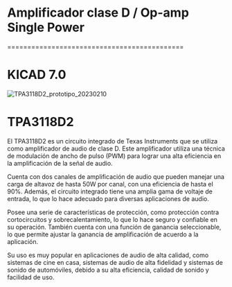 
# Amplificador clase D / Op-amp Single Power
============================================
# KICAD 7.0

![TPA3118D2_prototipo_20230210](https://user-images.githubusercontent.com/88397949/219953369-84a4f688-250c-485a-a901-abb3ea99bb6d.png)

# TPA3118D2

El TPA3118D2 es un circuito integrado de Texas Instruments que se utiliza como amplificador de audio de clase D. Este amplificador utiliza una técnica de modulación de ancho de pulso (PWM) para lograr una alta eficiencia en la amplificación de la señal de audio.

Cuenta con dos canales de amplificación de audio que pueden manejar una carga de altavoz de hasta 50W por canal, con una eficiencia de hasta el 90%. Además, el circuito integrado tiene una amplia gama de voltaje de entrada, lo que lo hace adecuado para diversas aplicaciones de audio.

Posee una serie de características de protección, como protección contra cortocircuitos y sobrecalentamiento, lo que lo hace seguro y confiable en su operación. También cuenta con una función de ganancia seleccionable, lo que permite ajustar la ganancia de amplificación de acuerdo a la aplicación.

Su uso es muy popular en aplicaciones de audio de alta calidad, como sistemas de cine en casa, sistemas de audio de alta fidelidad y sistemas de sonido de automóviles, debido a su alta eficiencia, calidad de sonido y facilidad de uso.



